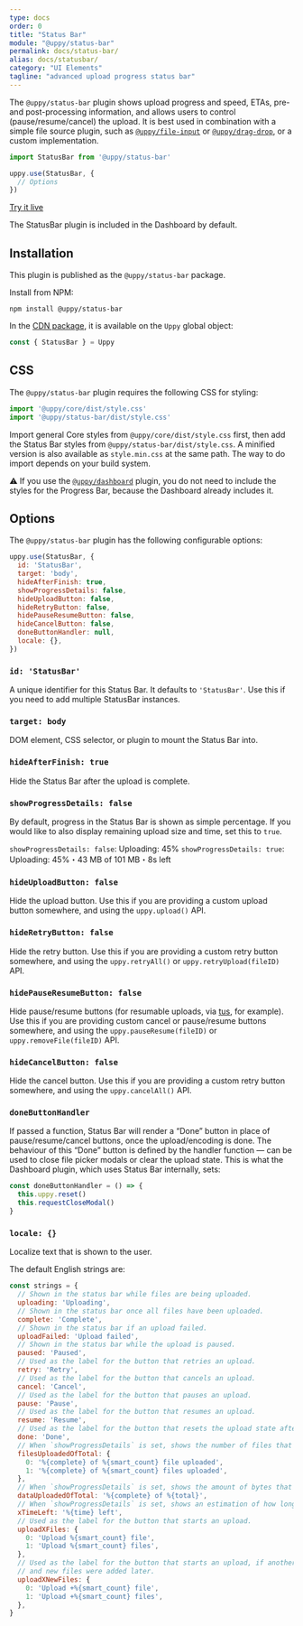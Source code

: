 ```yaml
---
type: docs
order: 0
title: "Status Bar"
module: "@uppy/status-bar"
permalink: docs/status-bar/
alias: docs/statusbar/
category: "UI Elements"
tagline: "advanced upload progress status bar"
---
```


The `@uppy/status-bar` plugin shows upload progress and speed, ETAs, pre- and post-processing information, and allows users to control (pause/resume/cancel) the upload.
It is best used in combination with a simple file source plugin, such as [`@uppy/file-input`][] or [`@uppy/drag-drop`][], or a custom implementation.

```js
import StatusBar from '@uppy/status-bar'

uppy.use(StatusBar, {
  // Options
})
```

<a class="TryButton" href="/examples/statusbar/">Try it live</a>

The StatusBar plugin is included in the Dashboard by default.

## Installation

This plugin is published as the `@uppy/status-bar` package.

Install from NPM:

```shell
npm install @uppy/status-bar
```

In the [CDN package](/docs/#With-a-script-tag), it is available on the `Uppy` global object:

```js
const { StatusBar } = Uppy
```

## CSS

The `@uppy/status-bar` plugin requires the following CSS for styling:

```js
import '@uppy/core/dist/style.css'
import '@uppy/status-bar/dist/style.css'
```

Import general Core styles from `@uppy/core/dist/style.css` first, then add the Status Bar styles from `@uppy/status-bar/dist/style.css`. A minified version is also available as `style.min.css` at the same path. The way to do import depends on your build system.

⚠️ If you use the [`@uppy/dashboard`](/docs/dashboard) plugin, you do not need to include the styles for the Progress Bar, because the Dashboard already includes it.

## Options

The `@uppy/status-bar` plugin has the following configurable options:

```js
uppy.use(StatusBar, {
  id: 'StatusBar',
  target: 'body',
  hideAfterFinish: true,
  showProgressDetails: false,
  hideUploadButton: false,
  hideRetryButton: false,
  hidePauseResumeButton: false,
  hideCancelButton: false,
  doneButtonHandler: null,
  locale: {},
})
```

### `id: 'StatusBar'`

A unique identifier for this Status Bar. It defaults to `'StatusBar'`. Use this if you need to add multiple StatusBar instances.

### `target: body`

DOM element, CSS selector, or plugin to mount the Status Bar into.

### `hideAfterFinish: true`

Hide the Status Bar after the upload is complete.

### `showProgressDetails: false`

By default, progress in the Status Bar is shown as simple percentage. If you would like to also display remaining upload size and time, set this to `true`.

`showProgressDetails: false`: Uploading: 45%
`showProgressDetails: true`: Uploading: 45%・43 MB of 101 MB・8s left

### `hideUploadButton: false`

Hide the upload button. Use this if you are providing a custom upload button somewhere, and using the `uppy.upload()` API.

### `hideRetryButton: false`

Hide the retry button. Use this if you are providing a custom retry button somewhere, and using the `uppy.retryAll()` or `uppy.retryUpload(fileID)` API.

### `hidePauseResumeButton: false`

Hide pause/resume buttons (for resumable uploads, via [tus](http://tus.io), for example). Use this if you are providing custom cancel or pause/resume buttons somewhere, and using the `uppy.pauseResume(fileID)` or `uppy.removeFile(fileID)` API.

### `hideCancelButton: false`

Hide the cancel button. Use this if you are providing a custom retry button somewhere, and using the `uppy.cancelAll()` API.

### `doneButtonHandler`

If passed a function, Status Bar will render a “Done” button in place of pause/resume/cancel buttons, once the upload/encoding is done. The behaviour of this “Done” button is defined by the handler function — can be used to close file picker modals or clear the upload state. This is what the Dashboard plugin, which uses Status Bar internally, sets:

```js
const doneButtonHandler = () => {
  this.uppy.reset()
  this.requestCloseModal()
}
```

### `locale: {}`

Localize text that is shown to the user.

The default English strings are:

```js
const strings = {
  // Shown in the status bar while files are being uploaded.
  uploading: 'Uploading',
  // Shown in the status bar once all files have been uploaded.
  complete: 'Complete',
  // Shown in the status bar if an upload failed.
  uploadFailed: 'Upload failed',
  // Shown in the status bar while the upload is paused.
  paused: 'Paused',
  // Used as the label for the button that retries an upload.
  retry: 'Retry',
  // Used as the label for the button that cancels an upload.
  cancel: 'Cancel',
  // Used as the label for the button that pauses an upload.
  pause: 'Pause',
  // Used as the label for the button that resumes an upload.
  resume: 'Resume',
  // Used as the label for the button that resets the upload state after an upload
  done: 'Done',
  // When `showProgressDetails` is set, shows the number of files that have been fully uploaded so far.
  filesUploadedOfTotal: {
    0: '%{complete} of %{smart_count} file uploaded',
    1: '%{complete} of %{smart_count} files uploaded',
  },
  // When `showProgressDetails` is set, shows the amount of bytes that have been uploaded so far.
  dataUploadedOfTotal: '%{complete} of %{total}',
  // When `showProgressDetails` is set, shows an estimation of how long the upload will take to complete.
  xTimeLeft: '%{time} left',
  // Used as the label for the button that starts an upload.
  uploadXFiles: {
    0: 'Upload %{smart_count} file',
    1: 'Upload %{smart_count} files',
  },
  // Used as the label for the button that starts an upload, if another upload has been started in the past
  // and new files were added later.
  uploadXNewFiles: {
    0: 'Upload +%{smart_count} file',
    1: 'Upload +%{smart_count} files',
  },
}
```

[`@uppy/file-input`]: /docs/file-input
[`@uppy/drag-drop`]: /docs/drag-drop
